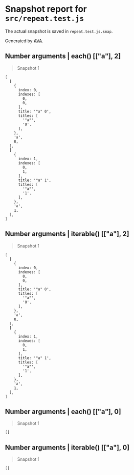 # Snapshot report for `src/repeat.test.js`

The actual snapshot is saved in `repeat.test.js.snap`.

Generated by [AVA](https://avajs.dev).

## Number arguments | each() [["a"], 2]

> Snapshot 1

    [
      [
        {
          index: 0,
          indexes: [
            0,
            0,
          ],
          title: '"a" 0',
          titles: [
            '"a"',
            '0',
          ],
        },
        'a',
        0,
      ],
      [
        {
          index: 1,
          indexes: [
            0,
            1,
          ],
          title: '"a" 1',
          titles: [
            '"a"',
            '1',
          ],
        },
        'a',
        1,
      ],
    ]

## Number arguments | iterable() [["a"], 2]

> Snapshot 1

    [
      [
        {
          index: 0,
          indexes: [
            0,
            0,
          ],
          title: '"a" 0',
          titles: [
            '"a"',
            '0',
          ],
        },
        'a',
        0,
      ],
      [
        {
          index: 1,
          indexes: [
            0,
            1,
          ],
          title: '"a" 1',
          titles: [
            '"a"',
            '1',
          ],
        },
        'a',
        1,
      ],
    ]

## Number arguments | each() [["a"], 0]

> Snapshot 1

    []

## Number arguments | iterable() [["a"], 0]

> Snapshot 1

    []
